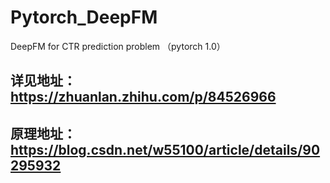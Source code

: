 # Pytorch_DeepFM
DeepFM for CTR prediction problem （pytorch 1.0）
## 详见地址：https://zhuanlan.zhihu.com/p/84526966
## 原理地址：https://blog.csdn.net/w55100/article/details/90295932